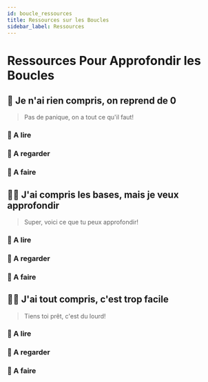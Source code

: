 ```yaml
---
id: boucle_ressources
title: Ressources sur les Boucles
sidebar_label: Ressources
---
```



# Ressources Pour Approfondir les Boucles

## 🏁 Je n'ai rien compris, on reprend de 0
> Pas de panique, on a tout ce qu'il faut! 

### 📖 A lire

### 🍿 A regarder

### 🚀 A faire

## 👩‍💻 J'ai compris les bases, mais je veux approfondir
> Super, voici ce que tu peux approfondir!

### 📖 A lire

### 🍿 A regarder

### 🚀 A faire

## 🏄‍♀️ J'ai tout compris, c'est trop facile
> Tiens toi prêt, c'est du lourd!

### 📖 A lire

### 🍿 A regarder

### 🚀 A faire

